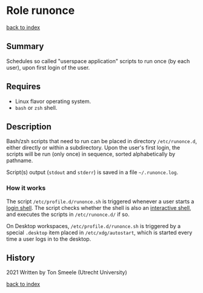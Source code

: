# Role runonce
[back to index](../index.md#Roles)

## Summary
Schedules so called "userspace application" scripts to run once (by each user), 
upon first login of the user.

## Requires

- Linux flavor operating system.
- `bash` or `zsh` shell.

## Description
Bash/zsh scripts that need to run can be placed in directory `/etc/runonce.d`,
either directly or within a subdirectory. Upon the user's first login, 
the scripts will be run (only once) in sequence, sorted alphabetically by pathname.

Script(s) output (`stdout` and `stderr`) is saved in a file `~/.runonce.log`.

### How it works

The script `/etc/profile.d/runonce.sh` is triggered whenever a user starts a [login
shell](https://help.gnome.org/users/gnome-terminal/stable/pref-login-shell.html.en). The script checks whether the shell is also an [interactive shell](https://unix.stackexchange.com/questions/43385/what-do-you-mean-by-interactive-shell), and executes
the scripts in `/etc/runonce.d/` if so.

On Desktop workspaces, `/etc/profile.d/runonce.sh` is triggered by a special `.desktop`
item placed in `/etc/xdg/autostart`, which is started every time a user logs in
to the desktop.

## History
2021 Written by Ton Smeele (Utrecht University)



[back to index](../index.md#Roles)
